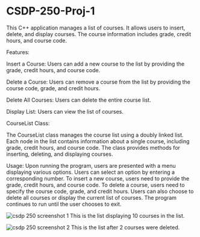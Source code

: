 # CSDP-250-Proj-1
This C++ application manages a list of courses. It allows users to insert, delete, and display courses. The course information includes grade, credit hours, and course code.

Features:

Insert a Course: Users can add a new course to the list by providing the grade, credit hours, and course code.

Delete a Course: Users can remove a course from the list by providing the course code, grade, and credit hours.

Delete All Courses: Users can delete the entire course list.

Display List: Users can view the list of courses.

CourseList Class:

The CourseList class manages the course list using a doubly linked list.
Each node in the list contains information about a single course, including grade, credit hours, and course code.
The class provides methods for inserting, deleting, and displaying courses.

Usage:
Upon running the program, users are presented with a menu displaying various options.
Users can select an option by entering a corresponding number.
To insert a new course, users need to provide the grade, credit hours, and course code.
To delete a course, users need to specify the course code, grade, and credit hours.
Users can also choose to delete all courses or display the current list of courses.
The program continues to run until the user chooses to exit.

![csdp 250 screenshot 1](https://github.com/Aalbana20/CSDP-250-Proj-1/assets/155633063/280c006d-3a45-4df1-a60f-9794540be5f9)
This is the list displaying 10 courses in the list.

![csdp 250 screenshot 2 ](https://github.com/Aalbana20/CSDP-250-Proj-1/assets/155633063/983c2d6f-60e9-4932-adbc-a33c68f2dfc7)
This is the list after 2 courses were deleted.

